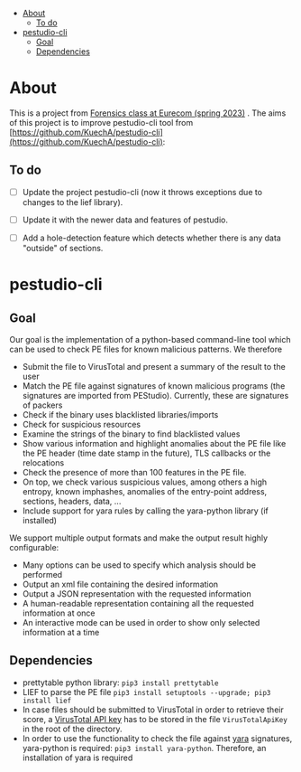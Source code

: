 
- [About](#about)
  - [To do](#to-do)
- [pestudio-cli](#pestudio-cli)
  - [Goal](#goal)
  - [Dependencies](#dependencies)

# About

This is a project from [Forensics class at Eurecom (spring 2023)](https://www.eurecom.fr/en/course/forensics-2023spring) . The aims of this project is to improve pestudio-cli tool from  [https://github.com/KuechA/pestudio-cli](https://github.com/KuechA/pestudio-cli):

## To do

- [ ] Update the project pestudio-cli (now it throws exceptions due to changes to the lief library).

- [ ] Update it with the newer data and features of pestudio.

- [ ] Add a hole-detection feature which detects whether there is any data "outside" of sections.

# pestudio-cli

## Goal

Our goal is the implementation of a python-based command-line tool which can be used to check PE files for known malicious patterns. We therefore
* Submit the file to VirusTotal and present a summary of the result to the user
* Match the PE file against signatures of known malicious programs (the signatures are imported from PEStudio). Currently, these are signatures of packers
* Check if the binary uses blacklisted libraries/imports
* Check for suspicious resources
* Examine the strings of the binary to find blacklisted values
* Show various information and highlight anomalies about the PE file like the PE header (time date stamp in the future), TLS callbacks or the relocations
* Check the presence of more than 100 features in the PE file.
* On top, we check various suspicious values, among others a high entropy, known imphashes, anomalies of the entry-point address, sections, headers, data, ...
* Include support for yara rules by calling the yara-python library (if installed)

We support multiple output formats and make the output result highly configurable:
* Many options can be used to specify which analysis should be performed
* Output an xml file containing the desired information
* Output a JSON representation with the requested information
* A human-readable representation containing all the requested information at once
* An interactive mode can be used in order to show only selected information at a time

## Dependencies
* prettytable python library: `pip3 install prettytable`
* LIEF to parse the PE file `pip3 install setuptools --upgrade; pip3 install lief`
* In case files should be submitted to VirusTotal in order to retrieve their score, a [VirusTotal API key](https://www.virustotal.com/en/documentation/public-api/#getting-started) has to be stored in the file `VirusTotalApiKey` in the root of the directory.
* In order to use the functionality to check the file against [yara](https://virustotal.github.io/yara/) signatures, yara-python is required: `pip3 install yara-python`. Therefore, an installation of yara is required
